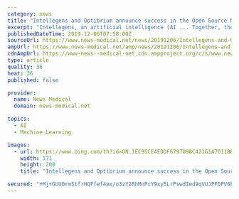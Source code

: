 ```yaml
---
category: news
title: "Intellegens and Optibrium announce success in the Open Source Malaria global initiative"
excerpt: "Intellegens, an artificial intelligence (AI ... Together, the companies developed one of the top models, deploying a cutting-edge deep neural network algorithm, Alchemite™, to accurately predict active compounds with novel mechanisms of actions that ..."
publishedDateTime: 2019-12-06T07:58:00Z
sourceUrl: https://www.news-medical.net/news/20191206/Intellegens-and-Optibrium-announce-success-in-the-Open-Source-Malaria-global-initiative.aspx
ampUrl: https://www.news-medical.net/amp/news/20191206/Intellegens-and-Optibrium-announce-success-in-the-Open-Source-Malaria-global-initiative.aspx
cdnAmpUrl: https://www-news--medical-net.cdn.ampproject.org/c/s/www.news-medical.net/amp/news/20191206/Intellegens-and-Optibrium-announce-success-in-the-Open-Source-Malaria-global-initiative.aspx
type: article
quality: 36
heat: 36
published: false

provider:
  name: News Medical
  domain: news-medical.net

topics:
  - AI
  - Machine Learning

images:
  - url: https://www.bing.com/th?id=ON.1EC95CE4EDDF6797098C42161A7011BB
    width: 171
    height: 200
    title: "Intellegens and Optibrium announce success in the Open Source Malaria global initiative"

secured: "+Mj+GUU0rmStfrHQFfef4ex/o3zY2RhMnPcY9xy5LrPswdIed9qVUJPFDPV6hiURAK/anfE30MxrtSeIHxJ26VnqGC/oCYM1DSGNa3zhliz+agBfMcN4tKXhN+uZh/3GRasP7lSFut0ahEz2VRAVjl2jtJgqpSdtjDZ2JWktAvVQ+ia+nYktoBPpJvT6kv2JRao68lkov2dFNZbmfXWwQVxXcSio1COBv4+H+VJvqzonDjoAASBrk1p5d9FSui9h/oIB8sZE57o4+Ij4emyhhQ==;MJ8CoMYhYlfxmwzQqhAoGg=="
---
```


